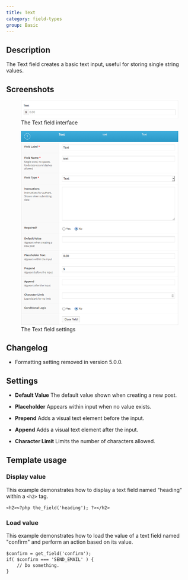 ```yaml
---
title: Text
category: field-types
group: Basic
---
```


## Description
The Text field creates a basic text input, useful for storing single string values.

## Screenshots
<div class="gallery">
	<figure>
		<a href="https://raw.githubusercontent.com/AdvancedCustomFields/docs/master/assets/acf-text-field-interface.png">
			<img src="https://raw.githubusercontent.com/AdvancedCustomFields/docs/master/assets/acf-text-field-interface.png" alt="A text field that allows you to enter a string" />
		</a>
		<figcaption>The Text field interface</figcaption>
	</figure>
	<figure>
		<a href="https://raw.githubusercontent.com/AdvancedCustomFields/docs/master/assets/acf-text-field-settings.png">
			<img src="https://raw.githubusercontent.com/AdvancedCustomFields/docs/master/assets/acf-text-field-settings.png" alt="List of settings shown when creating a text field" />
		</a>
		<figcaption>The Text field settings</figcaption>
	</figure>
</div>

## Changelog
- Formatting setting removed in version 5.0.0.

## Settings
- **Default Value**
  The default value shown when creating a new post.

- **Placeholder**
  Appears within input when no value exists.

- **Prepend**
  Adds a visual text element before the input.

- **Append**
  Adds a visual text element after the input.

- **Character Limit**
  Limits the number of characters allowed.

## Template usage

### Display value
This example demonstrates how to display a text field named "heading" within a `<h2>` tag.
```
<h2><?php the_field('heading'); ?></h2>
```

### Load value
This example demonstrates how to load the value of a text field named "confirm" and perform an action based on its value.
```
$confirm = get_field('confirm');
if( $confirm === 'SEND_EMAIL' ) {
	// Do something.
}
```
